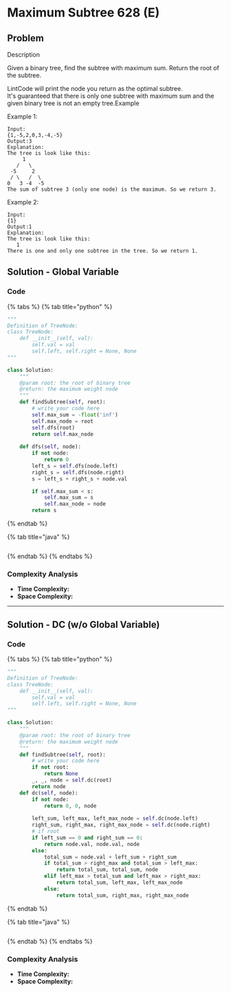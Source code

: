 # Maximum Subtree 628 (E)

## Problem

Description

Given a binary tree, find the subtree with maximum sum. Return the root of the subtree.

LintCode will print the node you return as the optimal subtree.\
It's guaranteed that there is only one subtree with maximum sum and the given binary tree is not an empty tree.Example

Example 1:

```
Input:
{1,-5,2,0,3,-4,-5}
Output:3
Explanation:
The tree is look like this:
     1
   /   \
 -5     2
 / \   /  \
0   3 -4  -5
The sum of subtree 3 (only one node) is the maximum. So we return 3.
```

Example 2:

```
Input:
{1}
Output:1
Explanation:
The tree is look like this:
   1
There is one and only one subtree in the tree. So we return 1.
```

## Solution - Global Variable

### Code

{% tabs %}
{% tab title="python" %}
```python
"""
Definition of TreeNode:
class TreeNode:
    def __init__(self, val):
        self.val = val
        self.left, self.right = None, None
"""

class Solution:
    """
    @param root: the root of binary tree
    @return: the maximum weight node
    """
    def findSubtree(self, root):
        # write your code here
        self.max_sum = -float('inf')
        self.max_node = root
        self.dfs(root)
        return self.max_node
    
    def dfs(self, node):
        if not node:
            return 0
        left_s = self.dfs(node.left)
        right_s = self.dfs(node.right)
        s = left_s + right_s + node.val

        if self.max_sum < s:
            self.max_sum = s
            self.max_node = node
        return s       
```
{% endtab %}

{% tab title="java" %}
```
```
{% endtab %}
{% endtabs %}

### Complexity Analysis

* **Time Complexity:**
* **Space Complexity:**

****

## Solution - DC (w/o Global Variable)

### Code

{% tabs %}
{% tab title="python" %}
```python
"""
Definition of TreeNode:
class TreeNode:
    def __init__(self, val):
        self.val = val
        self.left, self.right = None, None
"""

class Solution:
    """
    @param root: the root of binary tree
    @return: the maximum weight node
    """
    def findSubtree(self, root):
        # write your code here
        if not root:
            return None
        _, _, node = self.dc(root)
        return node
    def dc(self, node):
        if not node:
            return 0, 0, node
        
        left_sum, left_max, left_max_node = self.dc(node.left)
        right_sum, right_max, right_max_node = self.dc(node.right)
        # if root 
        if left_sum == 0 and right_sum == 0:
            return node.val, node.val, node
        else:
            total_sum = node.val + left_sum + right_sum
            if total_sum > right_max and total_sum > left_max:
                return total_sum, total_sum, node
            elif left_max > total_sum and left_max > right_max:
                return total_sum, left_max, left_max_node
            else:
                return total_sum, right_max, right_max_node   
```
{% endtab %}

{% tab title="java" %}
```
```
{% endtab %}
{% endtabs %}

### Complexity Analysis

* **Time Complexity:**
* **Space Complexity:**
